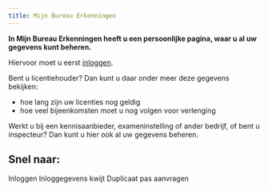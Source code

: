```yaml
---
title: Mijn Bureau Erkenningen
---
```


**In Mijn Bureau Erkenningen heeft u een persoonlijke pagina, waar u al uw gegevens kunt beheren.**

Hiervoor moet u eerst [inloggen](/mijn-bureau-erkenningen/inloggen).

Bent u licentiehouder? Dan kunt u daar onder meer deze gegevens bekijken:

- hoe lang zijn uw licenties nog geldig
- hoe veel bijeenkomsten moet u nog volgen voor verlenging

Werkt u bij een kennisaanbieder, exameninstelling of ander bedrijf, of bent u inspecteur? Dan kunt u hier ook al uw gegevens beheren.

## Snel naar:

<link-container>
<link-button to="mijn-bureau-erkenningen/inloggen">Inloggen</link-button>
<link-button to="/mijn-bureau-erkenningen/inloggegevens-kwijt">Inloggegevens kwijt</link-button>
<link-button to="/mijn-bureau-erkenningen/duplicaat-pas-aanvragen">Duplicaat pas aanvragen</link-button>
</link-container>

